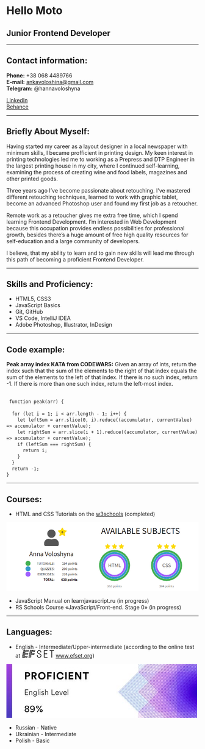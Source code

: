 # Hello Moto


## Junior Frontend Developer

----

## Contact information:

<b>Phone:</b> +38 068 4489766 </br>
<b>E-mail:</b> ankavoloshina@gmail.com </br>
<b>Telegram:</b> @hannavoloshyna

[LinkedIn](https://linkeIn.com)</br>
[Behance](./Markdown.md)


---

## Briefly About Myself:


Having started my career as a layout designer in a local newspaper with minimum skills, I became profficient in printing design.
My keen interest in printing technologies led me to working as a Prepress and DTP Engineer in the largest printing house in my city,
where I continued self-learning, examining the process of creating wine and food labels, magazines and other printed goods.

Three years ago I’ve become passionate about retouching. I’ve mastered different retouching techniques,
learned to work with graphic tablet, become an advanced Photoshop user and found my first job as a retoucher.

Remote work as a retoucher gives me extra free time, which I spend learning Frontend Development.
I’m interested in Web Development because this occupation provides endless possibilities for professional growth,
besides there’s a huge amount of free high quality resources for self-education and a large community of developers.

I believe, that my ability to learn and to gain new skills will lead me through this path of becoming a proficient Frontend Developer.

---

## Skills and Proficiency:

- HTML5, CSS3
- JavaScript Basics
- Git, GitHub
- VS Code, IntelliJ IDEA
- Adobe Photoshop, Illustrator, InDesign

---

## Code example:

**Peak array index KATA from CODEWARS:** Given an array of ints, return the index such that the sum of the elements to the right of that index equals the sum of the elements to the left of that index. If there is no such index, return -1. If there is more than one such index, return the left-most index.
```

 function peak(arr) {

  for (let i = 1; i < arr.length - 1; i++) {
    let leftSum = arr.slice(0, i).reduce((accumulator, currentValue) => accumulator + currentValue);
    let rightSum = arr.slice(i + 1).reduce((accumulator, currentValue) => accumulator + currentValue);
    if (leftSum === rightSum) {
      return i;
    }
  }
  return -1;
}
```

---
## Courses:
- HTML and CSS Tutorials on the [w3schools]() (completed)

![](w3schools-score.jpg)

- JavaScript Manual on learnjavascript.ru (in progress)
- RS Schools Course «JavaScript/Front-end. Stage 0» (in progress)

---

## Languages:
- English - Intermediate/Upper-intermediate (according to the online test at ![](efset-logo.png) www.efset.org)

![](efset-english-level.jpg)
- Russian - Native
- Ukrainian - Intermediate
- Polish - Basic
